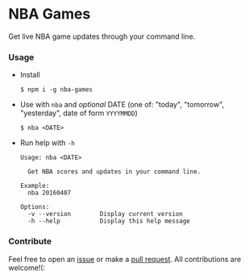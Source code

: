 # NBA Games
Get live NBA game updates through your command line.

### Usage

+ Install

  ```
  $ npm i -g nba-games
  ```

+ Use with `nba` and _optional_ DATE (one of: "today", "tomorrow", "yesterday", date of form `YYYYMMDD`)
  
  ```
  $ nba <DATE>
  ```

+ Run help with `-h`

  ```
  Usage: nba <DATE>

    Get NBA scores and updates in your command line.

  Example:
    nba 20160407

  Options:
    -v --version        Display current version
    -h --help           Display this help message
  ```


### Contribute

Feel free to open an [issue](https://github.com/kshvmdn/nba-games/issues) or make a [pull request](https://github.com/kshvmdn/nba-games/pulls). All contributions are welcome!(:

